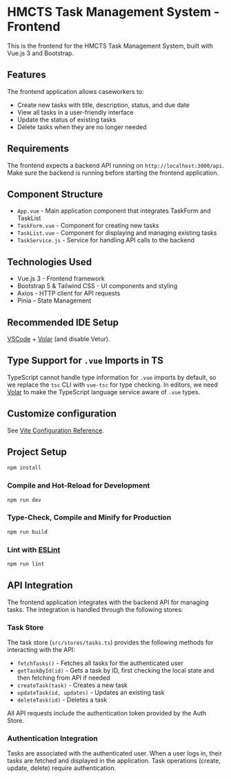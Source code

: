 # HMCTS Task Management System - Frontend

This is the frontend for the HMCTS Task Management System, built with Vue.js 3 and Bootstrap.

## Features

The frontend application allows caseworkers to:

- Create new tasks with title, description, status, and due date
- View all tasks in a user-friendly interface
- Update the status of existing tasks
- Delete tasks when they are no longer needed

## Requirements

The frontend expects a backend API running on `http://localhost:3000/api`. Make sure the backend is running before starting the frontend application.

## Component Structure

- `App.vue` - Main application component that integrates TaskForm and TaskList
- `TaskForm.vue` - Component for creating new tasks
- `TaskList.vue` - Component for displaying and managing existing tasks
- `TaskService.js` - Service for handling API calls to the backend

## Technologies Used

- Vue.js 3 - Frontend framework
- Bootstrap 5 & Tailwind CSS - UI components and styling
- Axios - HTTP client for API requests
- Pinia - State Management


## Recommended IDE Setup

[VSCode](https://code.visualstudio.com/) + [Volar](https://marketplace.visualstudio.com/items?itemName=Vue.volar) (and disable Vetur).

## Type Support for `.vue` Imports in TS

TypeScript cannot handle type information for `.vue` imports by default, so we replace the `tsc` CLI with `vue-tsc` for type checking. In editors, we need [Volar](https://marketplace.visualstudio.com/items?itemName=Vue.volar) to make the TypeScript language service aware of `.vue` types.

## Customize configuration

See [Vite Configuration Reference](https://vite.dev/config/).

## Project Setup

```sh
npm install
```

### Compile and Hot-Reload for Development

```sh
npm run dev
```

### Type-Check, Compile and Minify for Production

```sh
npm run build
```

### Lint with [ESLint](https://eslint.org/)

```sh
npm run lint
```

## API Integration

The frontend application integrates with the backend API for managing tasks. The integration is handled through the following stores:

### Task Store

The task store (`src/stores/tasks.ts`) provides the following methods for interacting with the API:

- `fetchTasks()` - Fetches all tasks for the authenticated user
- `getTaskById(id)` - Gets a task by ID, first checking the local state and then fetching from API if needed
- `createTask(task)` - Creates a new task
- `updateTask(id, updates)` - Updates an existing task
- `deleteTask(id)` - Deletes a task

All API requests include the authentication token provided by the Auth Store.

### Authentication Integration

Tasks are associated with the authenticated user. When a user logs in, their tasks are fetched and displayed in the application. Task operations (create, update, delete) require authentication.
